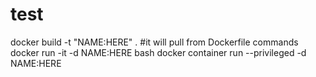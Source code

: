 # test
docker build -t "NAME:HERE" .
#it will pull from Dockerfile commands
docker run -it -d NAME:HERE bash
docker container run --privileged -d NAME:HERE
